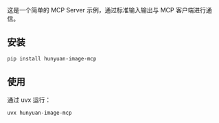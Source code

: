 这是一个简单的 MCP Server 示例，通过标准输入输出与 MCP 客户端进行通信。

## 安装

```bash
pip install hunyuan-image-mcp
```

## 使用

通过 uvx 运行：

```
uvx hunyuan-image-mcp
```
